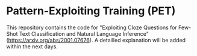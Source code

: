 # Pattern-Exploiting Training (PET)

This repository contains the code for "Exploiting Cloze Questions for Few-Shot Text Classification and Natural Language Inference" (https://arxiv.org/abs/2001.07676). 
A detailled explanation will be added within the next days.
